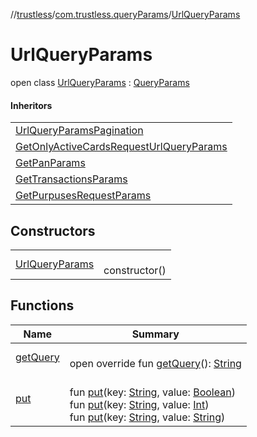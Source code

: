 //[trustless](../../../index.md)/[com.trustless.queryParams](../index.md)/[UrlQueryParams](index.md)

# UrlQueryParams

open class [UrlQueryParams](index.md) : [QueryParams](../-query-params/index.md)

#### Inheritors

| |
|---|
| [UrlQueryParamsPagination](../../com.trustless.requests.accounts.getAccounts/-url-query-params-pagination/index.md) |
| [GetOnlyActiveCardsRequestUrlQueryParams](../../com.trustless.requests.cards.getCards/-get-only-active-cards-request-url-query-params/index.md) |
| [GetPanParams](../../com.trustless.requests.cards.getPan/-get-pan-params/index.md) |
| [GetTransactionsParams](../../com.trustless.requests.cards.getTransactions/-get-transactions-params/index.md) |
| [GetPurpusesRequestParams](../../com.trustless.requests.cliq/-get-purpuses-request-params/index.md) |

## Constructors

| | |
|---|---|
| [UrlQueryParams](-url-query-params.md) | <br>constructor() |

## Functions

| Name | Summary |
|---|---|
| [getQuery](get-query.md) | <br>open override fun [getQuery](get-query.md)(): [String](https://kotlinlang.org/api/latest/jvm/stdlib/kotlin/-string/index.html) |
| [put](put.md) | <br>fun [put](put.md)(key: [String](https://kotlinlang.org/api/latest/jvm/stdlib/kotlin/-string/index.html), value: [Boolean](https://kotlinlang.org/api/latest/jvm/stdlib/kotlin/-boolean/index.html))<br>fun [put](put.md)(key: [String](https://kotlinlang.org/api/latest/jvm/stdlib/kotlin/-string/index.html), value: [Int](https://kotlinlang.org/api/latest/jvm/stdlib/kotlin/-int/index.html))<br>fun [put](put.md)(key: [String](https://kotlinlang.org/api/latest/jvm/stdlib/kotlin/-string/index.html), value: [String](https://kotlinlang.org/api/latest/jvm/stdlib/kotlin/-string/index.html)) |
